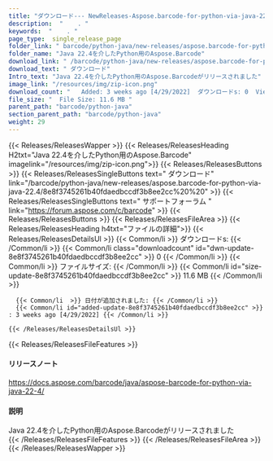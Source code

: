 ```yaml
---
title: "ダウンロード--- NewReleases-Aspose.barcode-for-python-via-java-22.4。" 
description:  "    . " 
keywords:  "    . " 
page_type:  single_release_page
folder_link: " barcode/python-java/new-releases/aspose.barcode-for-python-via-java-22.4/"
folder_name: "Java 22.4を介したPython用のAspose.Barcode"
download_link: " /barcode/python-java/new-releases/aspose.barcode-for-python-via-java-22.4/8e8f3745261b40fdaedbccdf3b8ee2cc"
download_text: " ダウンロード"
Intro_text: "Java 22.4を介したPython用のAspose.Barcodeがリリースされました"
image_link: "/resources/img/zip-icon.png"
download_count: "   Added: 3 weeks ago [4/29/2022]  ダウンロードs: 0  Views: 16"
file_size: "  File Size: 11.6 MB "
parent_path: "barcode/python-java"
section_parent_path: "barcode/python-java"
weight: 29
---
```


{{< Releases/ReleasesWapper >}}
  {{< Releases/ReleasesHeading H2txt="Java 22.4を介したPython用のAspose.Barcode" imagelink="/resources/img/zip-icon.png">}}
  {{< Releases/ReleasesButtons >}}
    {{< Releases/ReleasesSingleButtons text=" ダウンロード" link="/barcode/python-java/new-releases/aspose.barcode-for-python-via-java-22.4/8e8f3745261b40fdaedbccdf3b8ee2cc%20%20" >}}
    {{< Releases/ReleasesSingleButtons text=" サポートフォーラム " link="https://forum.aspose.com/c/barcode" >}}
  {{< Releases/ReleasesButtons >}}
  {{< Releases/ReleasesFileArea >}}
    {{< Releases/ReleasesHeading h4txt="ファイルの詳細">}}
    {{< Releases/ReleasesDetailsUl >}}
            {{< Common/li  >}} ダウンロードs: {{< /Common/li >}} 
      {{< Common/li class="downloadcount" id="dwn-update-8e8f3745261b40fdaedbccdf3b8ee2cc" >}} 0 {{< /Common/li >}} 
      {{< Common/li  >}} ファイルサイズ: {{< /Common/li >}} 
      {{< Common/li id="size-update-8e8f3745261b40fdaedbccdf3b8ee2cc" >}} 11.6 MB {{< /Common/li >}} 


      {{< Common/li  >}} 日付が追加されました: {{< /Common/li >}} 
      {{< Common/li id="added-update-8e8f3745261b40fdaedbccdf3b8ee2cc" >}} : 3 weeks ago [4/29/2022] {{< /Common/li >}} 

    {{< /Releases/ReleasesDetailsUl >}}

  {{< Releases/ReleasesFileFeatures >}}
      <h4>リリースノート</h4><div><a href="https://docs.aspose.com/barcode/java/aspose-barcode-for-python-via-java-22-4/">https://docs.aspose.com/barcode/java/aspose-barcode-for-python-via-java-22-4/</a></div><h4>説明</h4><div class="HTMLDescription">Java 22.4を介したPython用のAspose.Barcodeがリリースされました</div>
  {{< /Releases/ReleasesFileFeatures >}}
 {{< /Releases/ReleasesFileArea >}}
{{< /Releases/ReleasesWapper >}}


